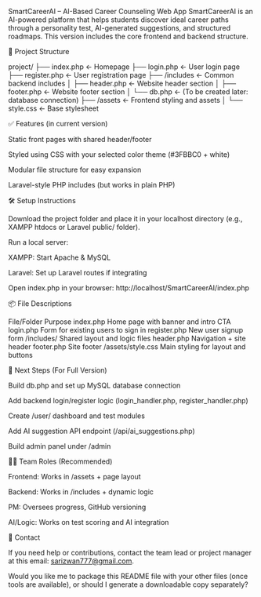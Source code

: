 SmartCareerAI – AI-Based Career Counseling Web App
SmartCareerAI is an AI-powered platform that helps students discover ideal career paths through a personality test, AI-generated suggestions, and structured roadmaps. This version includes the core frontend and backend structure.

📁 Project Structure

project/
├── index.php ← Homepage
├── login.php ← User login page
├── register.php ← User registration page
├── /includes ← Common backend includes
│ ├── header.php ← Website header section
│ ├── footer.php ← Website footer section
│ └── db.php ← (To be created later: database connection)
├── /assets ← Frontend styling and assets
│ └── style.css ← Base stylesheet

✅ Features (in current version)

Static front pages with shared header/footer

Styled using CSS with your selected color theme (#3FBBC0 + white)

Modular file structure for easy expansion

Laravel-style PHP includes (but works in plain PHP)

🛠 Setup Instructions

Download the project folder and place it in your localhost directory (e.g., XAMPP htdocs or Laravel public/ folder).

Run a local server:

XAMPP: Start Apache & MySQL

Laravel: Set up Laravel routes if integrating

Open index.php in your browser:
http://localhost/SmartCareerAI/index.php

📦 File Descriptions

File/Folder	Purpose
index.php	Home page with banner and intro CTA
login.php	Form for existing users to sign in
register.php	New user signup form
/includes/	Shared layout and logic files
header.php	Navigation + site header
footer.php	Site footer
/assets/style.css	Main styling for layout and buttons

📌 Next Steps (For Full Version)

Build db.php and set up MySQL database connection

Add backend login/register logic (login_handler.php, register_handler.php)

Create /user/ dashboard and test modules

Add AI suggestion API endpoint (/api/ai_suggestions.php)

Build admin panel under /admin

🧑‍💻 Team Roles (Recommended)

Frontend: Works in /assets + page layout

Backend: Works in /includes + dynamic logic

PM: Oversees progress, GitHub versioning

AI/Logic: Works on test scoring and AI integration

📧 Contact

If you need help or contributions, contact the team lead or project manager at this email: sarizwan777@gmail.com.

Would you like me to package this README file with your other files (once tools are available), or should I generate a downloadable copy separately?
